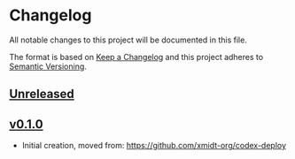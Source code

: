 # Changelog
All notable changes to this project will be documented in this file.

The format is based on [Keep a Changelog](http://keepachangelog.com/en/1.0.0/)
and this project adheres to [Semantic Versioning](http://semver.org/spec/v2.0.0.html).

## [Unreleased]

## [v0.1.0]
- Initial creation, moved from: https://github.com/xmidt-org/codex-deploy

[Unreleased]: https://github.com/xmidt-org/codex-db/compare/v0.1.0..HEAD
[v0.1.0]: https://github.com/xmidt-org/codex-db/compare/0.0.0...v0.1.0
